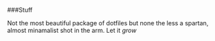 ###Stuff

Not the most beautiful package of dotfiles but none the less a spartan,
almost minamalist shot in the arm. Let it _grow_
